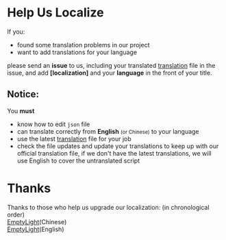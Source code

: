 # Help Us Localize
If you:
- found some translation problems in our project
- want to add translations for your language

please send an **issue** to us, including your translated [translation](translation.js) file in the issue, and add **[localization]** and your **language** in the front of your title.

## Notice:
You **must**
- know how to edit `json` file
- can translate correctly from **English** <small>(or Chinese)</small> to your language
- use the latest [translation](translation.js) file for your job
- check the file updates and update your translations to keep up with our official translation file, if we don't have the latest translations, we will use English to cover the untranslated script

# Thanks
Thanks to those who help us upgrade our localization: (in chronological order)  
[EmptyLight](https://github.com/lingfengyu-dreaming)(Chinese)  
[EmptyLight](https://github.com/lingfengyu-dreaming)(English)  